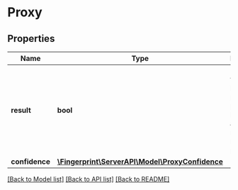 # Proxy

## Properties
Name | Type | Description | Notes
------------ | ------------- | ------------- | -------------
**result** | **bool** | IP address was used by a public proxy provider or belonged to a known recent residential proxy | 
**confidence** | [**\Fingerprint\ServerAPI\Model\ProxyConfidence**](ProxyConfidence.md) |  | 

[[Back to Model list]](../../README.md#documentation-for-models) [[Back to API list]](../../README.md#documentation-for-api-endpoints) [[Back to README]](../../README.md)

